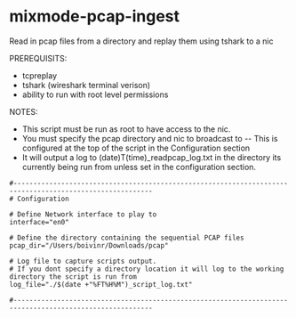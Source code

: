 # mixmode-pcap-ingest
Read in pcap files from a directory and replay them using tshark to a nic

PREREQUISITS: 
- tcpreplay
- tshark (wireshark terminal verison)
- ability to run with root level permissions
  
NOTES: 
- This script must be run as root to have access to the nic. 
- You must specify the pcap directory and nic to broadcast to
-- This is configured at the top of the script in the Configuration section
- It will output a log to (date)T(time)_readpcap_log.txt in the directory its currently being run from unless set in the configuration section.



````
#---------------------------------------------------------------------------------------------------------
# Configuration

# Define Network interface to play to
interface="en0"

# Define the directory containing the sequential PCAP files
pcap_dir="/Users/boivinr/Downloads/pcap"

# Log file to capture scripts output.
# If you dont specify a directory location it will log to the working directory the script is run from
log_file="./$(date +"%FT%H%M")_script_log.txt"

#---------------------------------------------------------------------------------------------------------
````
